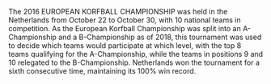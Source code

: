 The 2016 EUROPEAN KORFBALL CHAMPIONSHIP was held in the Netherlands from October 22 to October 30, with 10 national teams in competition. As the European Korfball Championship was split into an A-Championship and a B-Championship as of 2018, this tournament was used to decide which teams would participate at which level, with the top 8 teams qualifying for the A-Championship, while the teams in positions 9 and 10 relegated to the B-Championship. Netherlands won the tournament for a sixth consecutive time, maintaining its 100% win record.
